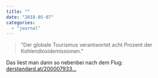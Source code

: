 ```yaml
---
title: ""
date: "2018-05-07"
categories: 
  - "journal"
---
```


> "Der globale Tourismus verantwortet acht Prozent der Kohlendioxidemissionen."

Das liest man dann so nebenbei nach dem Flug: [derstandard.at/200007933...](https://derstandard.at/2000079332722/Wie-schlecht-der-Tourismus-fuer-das-Klima-wirklich-ist)

